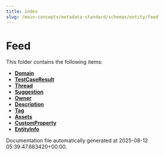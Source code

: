 ```yaml
---
title: index
slug: /main-concepts/metadata-standard/schemas/entity/feed
---
```


# Feed

This folder contains the following items:

- [**Domain**](/main-concepts/metadata-standard/schemas/entity/feed/domain)
- [**TestCaseResult**](/main-concepts/metadata-standard/schemas/entity/feed/testcaseresult)
- [**Thread**](/main-concepts/metadata-standard/schemas/entity/feed/thread)
- [**Suggestion**](/main-concepts/metadata-standard/schemas/entity/feed/suggestion)
- [**Owner**](/main-concepts/metadata-standard/schemas/entity/feed/owner)
- [**Description**](/main-concepts/metadata-standard/schemas/entity/feed/description)
- [**Tag**](/main-concepts/metadata-standard/schemas/entity/feed/tag)
- [**Assets**](/main-concepts/metadata-standard/schemas/entity/feed/assets)
- [**CustomProperty**](/main-concepts/metadata-standard/schemas/entity/feed/customproperty)
- [**EntityInfo**](/main-concepts/metadata-standard/schemas/entity/feed/entityinfo)


Documentation file automatically generated at 2025-08-12 05:39:47.683420+00:00.
